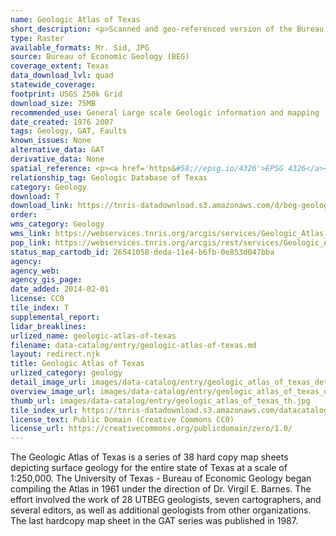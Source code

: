 ```yaml
---
name: Geologic Atlas of Texas
short_description: <p>Scanned and geo-referenced version of the Bureau of Economic Geology of The University of Texas Geologic sheets.</p>
type: Raster
available_formats: Mr. Sid, JPG
source: Bureau of Economic Geology (BEG)
coverage_extent: Texas
data_download_lvl: quad
statewide_coverage: 
footprint: USGS 250k Grid
download_size: 75MB
recommended_use: General Large scale Geologic information and mapping
date_created: 1976 2007
tags: Geology, GAT, Faults
known_issues: None
alternative_data: GAT
derivative_data: None
spatial_reference: <p><a href='https&#58;//epsg.io/4326'>EPSG 4326</a></p>
relationship_tag: Geologic Database of Texas
category: Geology
download: T
download_link: https://tnris-datadownload.s3.amazonaws.com/d/beg-geology-vector/state/tx/beg-geology-vector_tx.zip
order: 
wms_category: Geology
wms_link: https://webservices.tnris.org/arcgis/services/Geologic_Atlas_250k_Collarless/Geologic_Atlas_250k/ImageServer/WMSServer
pop_link: https://webservices.tnris.org/arcgis/rest/services/Geologic_Atlas_250k_Collarless/Geologic_Atlas_250k/ImageServer?f=jsapi
status_map_cartodb_id: 26541058-deda-11e4-b6fb-0e853d047bba
agency: 
agency_web: 
agency_gis_page: 
date_added: 2014-02-01
license: CC0
tile_index: T
supplemental_report: 
lidar_breaklines: 
urlized_name: geologic-atlas-of-texas
filename: data-catalog/entry/geologic-atlas-of-texas.md
layout: redirect.njk
title: Geologic Atlas of Texas
urlized_category: geology
detail_image_url: images/data-catalog/entry/geologic_atlas_of_texas_detail.jpg
overview_image_url: images/data-catalog/entry/geologic_atlas_of_texas_overview.jpg
thumb_url: images/data-catalog/entry/geologic_atlas_of_texas_th.jpg
tile_index_url: https://tnris-datadownload.s3.amazonaws.com/datacatalog/tile_index/geologic_atlas_of_texas_tileindex.zip
license_text: Public Domain (Creative Commons CC0)
license_url: https://creativecommons.org/publicdomain/zero/1.0/
---
```


The Geologic Atlas of Texas is a series of 38 hard copy map sheets depicting surface geology for the entire state of Texas at a scale of 1:250,000. The University of Texas - Bureau of Economic Geology began compiling the Atlas in 1961 under the direction of Dr. Virgil E. Barnes.  The effort involved the work of 28 UTBEG geologists, seven cartographers, and several editors, as well as additional geologists from other organizations.  The last hardcopy map sheet in the GAT series was published in 1987.


